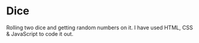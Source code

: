 # Dice
Rolling two dice and getting random numbers on it.  I have used HTML, CSS &amp; JavaScript to code it out.
